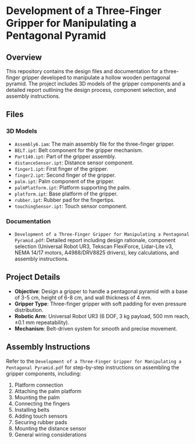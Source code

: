 # Development of a Three-Finger Gripper for Manipulating a Pentagonal Pyramid

## Overview
This repository contains the design files and documentation for a three-finger gripper developed to manipulate a hollow wooden pentagonal pyramid. The project includes 3D models of the gripper components and a detailed report outlining the design process, component selection, and assembly instructions.

## Files
### 3D Models
- `Assembly6.iam`: The main assembly file for the three-finger gripper.
- `BELT.ipt`: Belt component for the gripper mechanism.
- `Part140.ipt`: Part of the gripper assembly.
- `distanceSensor.ipt`: Distance sensor component.
- `finger1.ipt`: First finger of the gripper.
- `finger2.ipt`: Second finger of the gripper.
- `palm.ipt`: Palm component of the gripper.
- `palmPlatform.ipt`: Platform supporting the palm.
- `platform.ipt`: Base platform of the gripper.
- `rubber.ipt`: Rubber pad for the fingertips.
- `touchingSensor.ipt`: Touch sensor component.

### Documentation
- `Development of a Three-Finger Gripper for Manipulating a Pentagonal Pyramid.pdf`: Detailed report including design rationale, component selection (Universal Robot UR3, Tekscan FlexiForce, Lidar-Lite v3, NEMA 14/17 motors, A4988/DRV8825 drivers), key calculations, and assembly instructions.

## Project Details
- **Objective**: Design a gripper to handle a pentagonal pyramid with a base of 3-5 cm, height of 6-8 cm, and wall thickness of 4 mm.
- **Gripper Type**: Three-finger gripper with soft padding for even pressure distribution.
- **Robotic Arm**: Universal Robot UR3 (6 DOF, 3 kg payload, 500 mm reach, ±0.1 mm repeatability).
- **Mechanism**: Belt-driven system for smooth and precise movement.

## Assembly Instructions
Refer to the `Development of a Three-Finger Gripper for Manipulating a Pentagonal Pyramid.pdf` for step-by-step instructions on assembling the gripper components, including:
1. Platform connection
2. Attaching the palm platform
3. Mounting the palm
4. Connecting the fingers
5. Installing belts
6. Adding touch sensors
7. Securing rubber pads
8. Mounting the distance sensor
9. General wiring considerations
